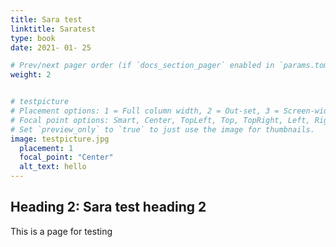 ```yaml
---
title: Sara test 
linktitle: Saratest 
type: book
date: 2021- 01- 25

# Prev/next pager order (if `docs_section_pager` enabled in `params.toml`)
weight: 2


# testpicture 
# Placement options: 1 = Full column width, 2 = Out-set, 3 = Screen-width
# Focal point options: Smart, Center, TopLeft, Top, TopRight, Left, Right, BottomLeft, Bottom, BottomRight
# Set `preview_only` to `true` to just use the image for thumbnails.
image: testpicture.jpg
  placement: 1
  focal_point: "Center"
  alt_text: hello 
---
```


## Heading 2: Sara test heading 2
This is a page for testing 